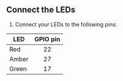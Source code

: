 ## Connect the LEDs

1. Connect your LEDs to the following pins:

| LED   | GPIO pin |
| ----- | :------: |
| Red   |    22    |
| Amber |    27    |
| Green |    17    |
